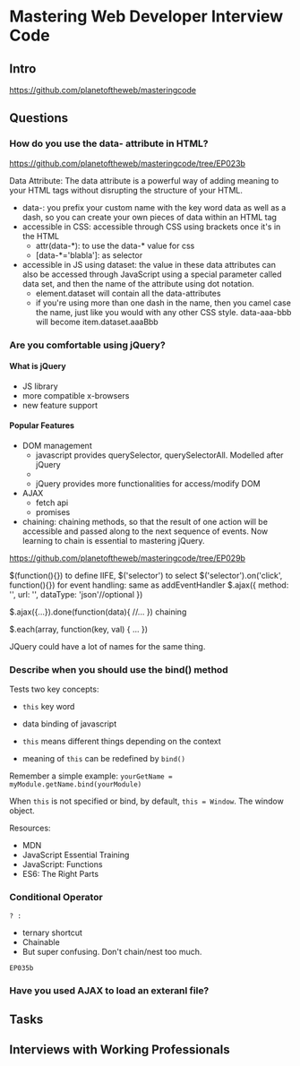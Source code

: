 # Mastering Web Developer Interview Code
## Intro
https://github.com/planetoftheweb/masteringcode

## Questions
### How do you use the data- attribute in HTML?
https://github.com/planetoftheweb/masteringcode/tree/EP023b

Data Attribute: The data attribute is a powerful way of adding meaning to your HTML tags without disrupting the structure of your HTML.
* data-: you prefix your custom name with the key word data as well as a dash, so you can create your own pieces of data within an HTML tag
* accessible in CSS: accessible through CSS using brackets once it's in the HTML
    - attr(data-\*): to use the data-\* value for css
    - [data-\*='blabla']: as selector
* accessible in JS using dataset: the value in these data attributes can also be accessed through JavaScript using a special parameter called data set, and then the name of the attribute using dot notation.
    - element.dataset will contain all the data-attributes
    - if you're using more than one dash in the name, then you camel case the name, just like you would with any other CSS style. data-aaa-bbb will become item.dataset.aaaBbb

### Are you comfortable using jQuery?
#### What is jQuery
* JS library
* more compatible x-browsers
* new feature support

#### Popular Features
* DOM management
    - javascript provides querySelector, querySelectorAll. Modelled after jQuery
    - 
    - jQuery provides more functionalities for access/modify DOM
* AJAX
    - fetch api
    - promises
* chaining: chaining methods, so that the result of one action will be accessible and passed along to the next sequence of events. Now learning to chain is essential to mastering jQuery.

https://github.com/planetoftheweb/masteringcode/tree/EP029b

$(function(){}) to define IIFE, 
$('selector') to select
$('selector').on('click', function(){}) for event handling: same as addEventHandler
$.ajax({
    method: '',
    url: '',
    dataType: 'json'//optional
})

$.ajax({...}).done(function(data){
    //...
})
chaining

$.each(array, function(key, val) {
    ...
})


JQuery could have a lot of names for the same thing. 

### Describe when you should use the bind() method
Tests two key concepts:
* `this` key word
* data binding of javascript

* `this` means different things depending on the context
* meaning of `this` can be redefined by `bind()`

Remember a simple example:
`yourGetName = myModule.getName.bind(yourModule)`

When `this` is not specified or bind, by default, `this = Window`. The window object. 

Resources:
* MDN
* JavaScript Essential Training
* JavaScript: Functions
* ES6: The Right Parts

### Conditional Operator
`? : ` 
* ternary shortcut
* Chainable
* But super confusing. Don't chain/nest too much. 

`EP035b`

### Have you used AJAX to load an exteranl file?


## Tasks

## Interviews with Working Professionals
